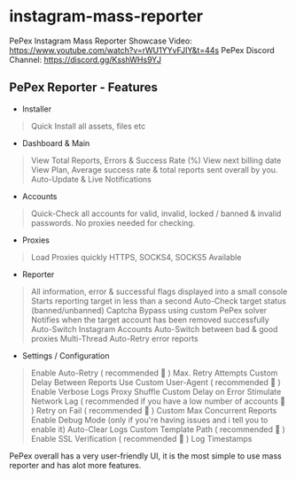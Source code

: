 # instagram-mass-reporter

PePex Instagram Mass Reporter Showcase Video: https://www.youtube.com/watch?v=rWU1YYvFJIY&t=44s
PePex Discord Channel: https://discord.gg/KsshWHs9YJ

## PePex Reporter - Features

- Installer
> Quick Install all assets, files etc

- Dashboard & Main 
> View Total Reports, Errors & Success Rate (%)
> View next billing date
> View Plan, Average success rate & total reports sent overall by you.
> Auto-Update & Live Notifications

- Accounts
> Quick-Check all accounts for valid, invalid, locked / banned & invalid passwords.
> No proxies needed for checking.

- Proxies
> Load Proxies quickly
> HTTPS, SOCKS4, SOCKS5 Available

- Reporter
> All information, error & successful flags displayed into a small console
> Starts reporting target in less than a second
> Auto-Check target status (banned/unbanned)
> Captcha Bypass using custom PePex solver
> Notifies when the target account has been removed successfully
> Auto-Switch Instagram Accounts
> Auto-Switch between bad & good proxies
> Multi-Thread
> Auto-Retry error reports

- Settings / Configuration
> Enable Auto-Retry ( recommended :star2: )
> Max. Retry Attempts
> Custom Delay Between Reports 
> Use Custom User-Agent ( recommended :star2: )
> Enable Verbose Logs
> Proxy Shuffle
> Custom Delay on Error 
> Stimulate Network Lag ( recommended if you have a low number of accounts :star2: )
> Retry on Fail ( recommended :star2: )
> Custom Max Concurrent Reports
> Enable Debug Mode (only if you're having issues and i tell you to enable it)
> Auto-Clear Logs 
> Custom Template Path ( recommended :star2: )
> Enable SSL Verification ( recommended :star2: )
> Log Timestamps 

PePex overall has a very user-friendly UI, it is the most simple to use mass reporter and has alot more features.

